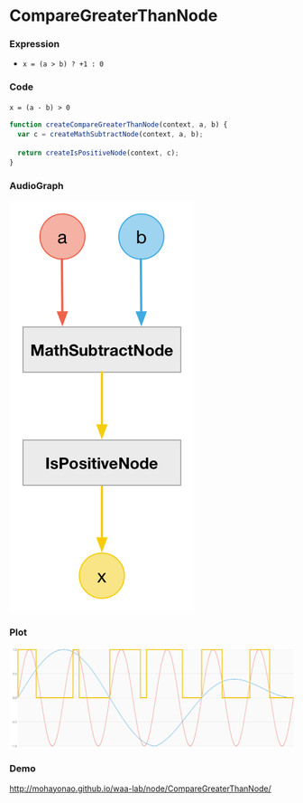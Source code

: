 # CompareGreaterThanNode

### Expression

- `x = (a > b) ? +1 : 0`

### Code

`x = (a - b) > 0`

```js
function createCompareGreaterThanNode(context, a, b) {
  var c = createMathSubtractNode(context, a, b);

  return createIsPositiveNode(context, c);
}
```

### AudioGraph

![](compare-greater-than-node.png)

### Plot

![](compare-greater-than-node-plot.png)

### Demo

http://mohayonao.github.io/waa-lab/node/CompareGreaterThanNode/
